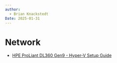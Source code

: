 ```yaml
---
author: 
  - Brian Knackstedt
Date: 2025-01-31
---
```

# Network

- [HPE ProLiant DL360 Gen9 - Hyper-V Setup Guide](hpe-proliant-dl360-gen9\hyper-v-setup-guide.md)